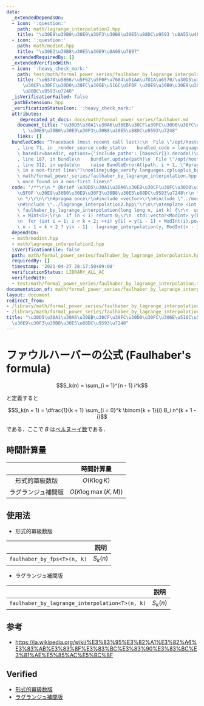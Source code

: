 ```yaml
---
data:
  _extendedDependsOn:
  - icon: ':question:'
    path: math/lagrange_interpolation2.hpp
    title: "\u30E9\u30B0\u30E9\u30F3\u30B8\u30E5\u88DC\u9593 \u8A55\u4FA1\u72482"
  - icon: ':question:'
    path: math/modint.hpp
    title: "\u30E2\u30B8\u30E5\u30E9\u8A08\u7B97"
  _extendedRequiredBy: []
  _extendedVerifiedWith:
  - icon: ':heavy_check_mark:'
    path: test/math/formal_power_series/faulhaber_by_lagrange_interpolation.test.cpp
    title: "\u6570\u5B66/\u5F62\u5F0F\u7684\u51AA\u7D1A\u6570/\u30D5\u30A1\u30A6\u30EB\
      \u30CF\u30FC\u30D0\u30FC\u306E\u516C\u5F0F \u30E9\u30B0\u30E9\u30F3\u30B8\u30E5\
      \u88DC\u9593\u7248"
  _isVerificationFailed: false
  _pathExtension: hpp
  _verificationStatusIcon: ':heavy_check_mark:'
  attributes:
    _deprecated_at_docs: docs/math/formal_power_series/faulhaber.md
    document_title: "\u30D5\u30A1\u30A6\u30EB\u30CF\u30FC\u30D0\u30FC\u306E\u516C\u5F0F\
      \ \u30E9\u30B0\u30E9\u30F3\u30B8\u30E5\u88DC\u9593\u7248"
    links: []
  bundledCode: "Traceback (most recent call last):\n  File \"/opt/hostedtoolcache/Python/3.9.7/x64/lib/python3.9/site-packages/onlinejudge_verify/documentation/build.py\"\
    , line 71, in _render_source_code_stat\n    bundled_code = language.bundle(stat.path,\
    \ basedir=basedir, options={'include_paths': [basedir]}).decode()\n  File \"/opt/hostedtoolcache/Python/3.9.7/x64/lib/python3.9/site-packages/onlinejudge_verify/languages/cplusplus.py\"\
    , line 187, in bundle\n    bundler.update(path)\n  File \"/opt/hostedtoolcache/Python/3.9.7/x64/lib/python3.9/site-packages/onlinejudge_verify/languages/cplusplus_bundle.py\"\
    , line 312, in update\n    raise BundleErrorAt(path, i + 1, \"#pragma once found\
    \ in a non-first line\")\nonlinejudge_verify.languages.cplusplus_bundle.BundleErrorAt:\
    \ math/formal_power_series/faulhaber_by_lagrange_interpolation.hpp: line 6: #pragma\
    \ once found in a non-first line\n"
  code: "/**\r\n * @brief \u30D5\u30A1\u30A6\u30EB\u30CF\u30FC\u30D0\u30FC\u306E\u516C\
    \u5F0F \u30E9\u30B0\u30E9\u30F3\u30B8\u30E5\u88DC\u9593\u7248\r\n * @docs docs/math/formal_power_series/faulhaber.md\r\
    \n */\r\n\r\n#pragma once\r\n#include <vector>\r\n#include \"../modint.hpp\"\r\
    \n#include \"../lagrange_interpolation2.hpp\"\r\n\r\ntemplate <int T>\r\nMInt<T>\
    \ faulhaber_by_lagrange_interpolation(long long n, int k) {\r\n  using ModInt\
    \ = MInt<T>;\r\n  if (n < 1) return 0;\r\n  std::vector<ModInt> y(k + 2, 0);\r\
    \n  for (int i = 1; i < k + 2; ++i) y[i] = y[i - 1] + ModInt(i).pow(k);\r\n  return\
    \ n - 1 < k + 2 ? y[n - 1] : lagrange_interpolation(y, ModInt(n - 1));\r\n}\r\n"
  dependsOn:
  - math/modint.hpp
  - math/lagrange_interpolation2.hpp
  isVerificationFile: false
  path: math/formal_power_series/faulhaber_by_lagrange_interpolation.hpp
  requiredBy: []
  timestamp: '2021-04-27 20:17:50+09:00'
  verificationStatus: LIBRARY_ALL_AC
  verifiedWith:
  - test/math/formal_power_series/faulhaber_by_lagrange_interpolation.test.cpp
documentation_of: math/formal_power_series/faulhaber_by_lagrange_interpolation.hpp
layout: document
redirect_from:
- /library/math/formal_power_series/faulhaber_by_lagrange_interpolation.hpp
- /library/math/formal_power_series/faulhaber_by_lagrange_interpolation.hpp.html
title: "\u30D5\u30A1\u30A6\u30EB\u30CF\u30FC\u30D0\u30FC\u306E\u516C\u5F0F \u30E9\u30B0\
  \u30E9\u30F3\u30B8\u30E5\u88DC\u9593\u7248"
---
```

# ファウルハーバーの公式 (Faulhaber's formula)

$$S_k(n) = \sum_{i = 1}^{n - 1} i^k$$

と定義すると

$$S_k(n + 1) = \dfrac{1}{k + 1} \sum_{i = 0}^k \binom{k + 1}{i} B_i n^{k + 1 - i}$$

である．ここで $B$ は[ベルヌーイ数](bernoulli_number)である．


## 時間計算量

||時間計算量|
|:--:|:--:|
|形式的冪級数版|$O(K\log{K})$|
|ラグランジュ補間版|$O(K \log{\max(K, M)})$|


## 使用法

- 形式的冪級数版

||説明|
|:--:|:--:|
|`faulhaber_by_fps<T>(n, k)`|$S_k(n)$|

- ラグランジュ補間版

||説明|
|:--:|:--:|
|`faulhaber_by_lagrange_interpolation<T>(n, k)`|$S_k(n)$|


## 参考

- https://ja.wikipedia.org/wiki/%E3%83%95%E3%82%A1%E3%82%A6%E3%83%AB%E3%83%8F%E3%83%BC%E3%83%90%E3%83%BC%E3%81%AE%E5%85%AC%E5%BC%8F


## Verified

- [形式的冪級数版](https://yukicoder.me/submissions/431468)
- [ラグランジュ補間版](https://yukicoder.me/submissions/437458)

